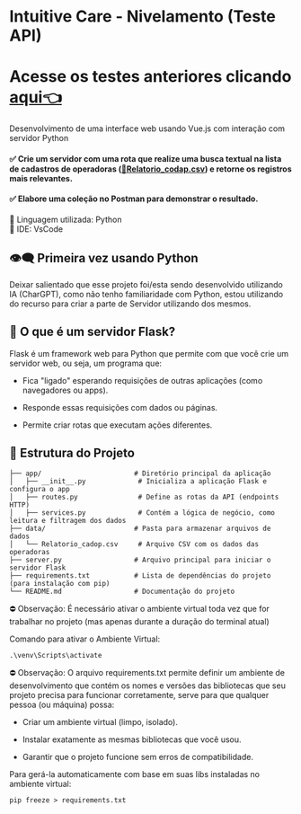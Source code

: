 # Intuitive Care - Nivelamento (Teste API)
# Acesse os testes anteriores clicando [aqui👈](https://github.com/danilohsaraiva/intuitivecare_nivelamento)
Desenvolvimento de uma interface web usando Vue.js com interação com servidor Python

####    ✅  Crie um servidor com uma rota que realize uma busca textual na lista de cadastros de operadoras ([**📃Relatorio_codap.csv**]()) e retorne os registros mais relevantes.<br>
####    ✅  Elabore uma coleção no Postman para demonstrar o resultado.

📌 Linguagem utilizada: Python <br>
📌 IDE: VsCode

## 👁‍🗨 Primeira vez usando Python
Deixar salientado que esse projeto foi/esta sendo desenvolvido utilizando IA (CharGPT), como não tenho familiaridade com Python, estou utilizando do recurso para criar a parte de Servidor utilizando dos mesmos.


## 🚀 O que é um servidor Flask?
Flask é um framework web para Python que permite com que você crie um servidor web, ou seja, um programa que:
- Fica "ligado" esperando requisições de outras aplicações (como navegadores ou apps).

- Responde essas requisições com dados ou páginas.

- Permite criar rotas que executam ações diferentes.

## 📁 Estrutura do Projeto

```
├── app/                       # Diretório principal da aplicação
│   ├── __init__.py             # Inicializa a aplicação Flask e configura o app
│   ├── routes.py               # Define as rotas da API (endpoints HTTP)
│   ├── services.py             # Contém a lógica de negócio, como leitura e filtragem dos dados
├── data/                      # Pasta para armazenar arquivos de dados
│   └── Relatorio_cadop.csv     # Arquivo CSV com os dados das operadoras
├── server.py                  # Arquivo principal para iniciar o servidor Flask
├── requirements.txt           # Lista de dependências do projeto (para instalação com pip)
└── README.md                  # Documentação do projeto
```
⛔ Observação: É necessário ativar o ambiente virtual toda vez que for trabalhar no projeto (mas apenas durante a duração do terminal atual)

Comando para ativar o Ambiente Virtual:
```
.\venv\Scripts\activate
```

⛔ Observação: O arquivo requirements.txt permite definir um ambiente de desenvolvimento que contém os nomes e versões das bibliotecas que seu projeto precisa para funcionar corretamente, serve para que qualquer pessoa (ou máquina) possa:

- Criar um ambiente virtual (limpo, isolado).

- Instalar exatamente as mesmas bibliotecas que você usou.

- Garantir que o projeto funcione sem erros de compatibilidade.

Para gerá-la automaticamente com base em suas libs instaladas no ambiente virtual:

``` 
pip freeze > requirements.txt
```